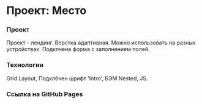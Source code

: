 # Проект: Место

### Проект
Проект - лендинг. Верстка адаптивная. Можно использовать на разных устройствах. Подклчена форма с заполнением полей.

### Технологии 
Grid Layout, Подклбчен шрифт 'Intro', БЭМ Nested, JS.

### Ссылка на GitHub Pages




